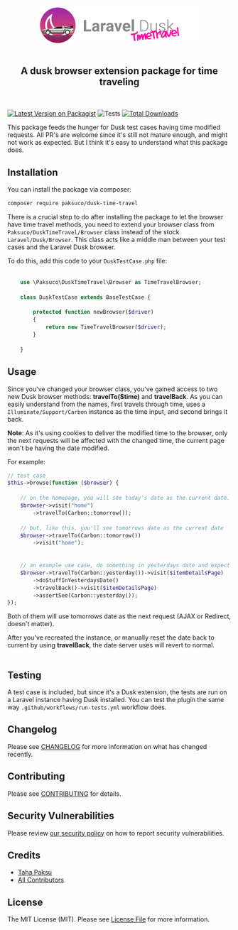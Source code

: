 <div style="margin: 50px 0; text-align: center;"><img src=".github/dusk-time-travel.png"><br><br>

## A dusk browser extension package for time traveling

</div>

[![Latest Version on Packagist](https://img.shields.io/packagist/v/paksuco/dusk-time-travel.svg?style=flat-square)](https://packagist.org/packages/paksuco/dusk-time-travel)
![Tests](https://github.com/paksuco/dusk-time-travel/workflows/Tests/badge.svg?branch=0.0.1)
[![Total Downloads](https://img.shields.io/packagist/dt/paksuco/dusk-time-travel.svg?style=flat-square)](https://packagist.org/packages/paksuco/dusk-time-travel)


This package feeds the hunger for Dusk test cases having time modified requests. All PR's are welcome since it's still not mature enough, and might not work as expected. But I think it's easy to understand what this package does.

## Installation

You can install the package via composer:

```bash
composer require paksuco/dusk-time-travel
```

There is a crucial step to do after installing the package to let the browser have time travel methods, you need to extend your browser class from `Paksuco/DuskTimeTravel/Browser` class instead of the stock `Laravel/Dusk/Browser`. This class acts like a middle man between your test cases and the Laravel Dusk browser.

To do this, add this code to your `DuskTestCase.php` file:

```php

    use \Paksuco\DuskTimeTravel\Browser as TimeTravelBrowser;

    class DuskTestCase extends BaseTestCase {

        protected function newBrowser($driver)
        {
            return new TimeTravelBrowser($driver);
        }

    }
```

## Usage

Since you've changed your browser class, you've gained access to two new Dusk browser methods: **travelTo($time)** and **travelBack**. As you can easily understand from the names, first travels through time, uses a `Illuminate/Support/Carbon` instance as the time input, and second brings it back.

**Note**: As it's using cookies to deliver the modified time to the browser, only the next requests will be affected with the changed time, the current page won't be having the date modified.

For example:

```php
// test case
$this->browse(function ($browser) {

    // on the homepage, you will see today's date as the current date.
    $browser->visit("home")
        ->travelTo(Carbon::tomorrow());

    // but, like this, you'll see tomorrows date as the current date
    $browser->travelTo(Carbon::tomorrow())
        ->visit("home");


    // an example use case, do something in yesterdays date and expect it to see today.
    $browser->travelTo(Carbon::yesterday())->visit($itemDetailsPage)
        ->doStuffInYesterdaysDate()
        ->travelBack()->visit($itemDetailsPage)
        ->assertSee(Carbon::yesterday());
});
```

Both of them will use tomorrows date as the next request (AJAX or Redirect, doesn't matter).

After you've recreated the instance, or manually reset the date back to current by using **travelBack**, the date server uses will revert to normal.
<br><br>


## Testing
A test case is included, but since it's a Dusk extension, the tests are run on a Laravel instance having Dusk installed. You can test the plugin the same way `.github/workflows/run-tests.yml` workflow does.

## Changelog

Please see [CHANGELOG](CHANGELOG.md) for more information on what has changed recently.

## Contributing

Please see [CONTRIBUTING](.github/CONTRIBUTING.md) for details.

## Security Vulnerabilities

Please review [our security policy](../../security/policy) on how to report security vulnerabilities.

## Credits

- [Taha Paksu](https://github.com/tpaksu)
- [All Contributors](../../contributors)

## License

The MIT License (MIT). Please see [License File](LICENSE.md) for more information.
